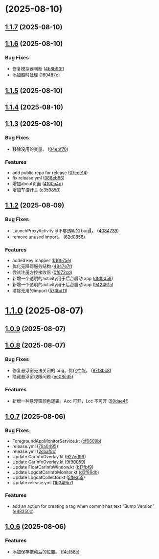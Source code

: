# [](https://github.com/netcookies/isulewTools/compare/v1.1.7...v) (2025-08-10)



## [1.1.7](https://github.com/netcookies/isulewTools/compare/v1.1.6...v1.1.7) (2025-08-10)



## [1.1.6](https://github.com/netcookies/isulewTools/compare/v1.1.5...v1.1.6) (2025-08-10)


### Bug Fixes

* 修复模拟器判断 ([4b8b93f](https://github.com/netcookies/isulewTools/commit/4b8b93f77197433097454c8ce9318c8d2c734034))
* 添加超时处理 ([160487c](https://github.com/netcookies/isulewTools/commit/160487cfd3894515817b4cdb3e2d13dad4b3d5fa))



## [1.1.5](https://github.com/netcookies/isulewTools/compare/v1.1.4...v1.1.5) (2025-08-10)



## [1.1.4](https://github.com/netcookies/isulewTools/compare/v1.1.3...v1.1.4) (2025-08-10)



## [1.1.3](https://github.com/netcookies/isulewTools/compare/v1.1.2...v1.1.3) (2025-08-10)


### Bug Fixes

* 移除没用的变量。 ([04ebf70](https://github.com/netcookies/isulewTools/commit/04ebf70f7abb3965d6aa7bd73cd3c678b4db2850))


### Features

* add public repo for release ([07ece14](https://github.com/netcookies/isulewTools/commit/07ece1460238538e6bdee225915889b84dcae3fc))
* fix release yml ([088eb86](https://github.com/netcookies/isulewTools/commit/088eb863c54dea7e0c5058cda55369fd22e5aa59))
* 增加about页面 ([4100a4d](https://github.com/netcookies/isulewTools/commit/4100a4d7fff2b6e5c802e8532a7112fac81eca7c))
* 增加车控开关 ([e359850](https://github.com/netcookies/isulewTools/commit/e359850b387d8fa2205deda8f18a24c304d54494))



## [1.1.2](https://github.com/netcookies/isulewTools/compare/v1.1.1...v1.1.2) (2025-08-09)


### Bug Fixes

* LaunchProxyActivity.kt不够透明的 bug🐶。 ([4084739](https://github.com/netcookies/isulewTools/commit/40847393bc91afe88d7a55b152a9d98009de6dd1))
* remove unused import。 ([62d0858](https://github.com/netcookies/isulewTools/commit/62d0858a472ecfa3cdae153d7e3c34e2233dce7c))


### Features

* added key mapper ([b10075e](https://github.com/netcookies/isulewTools/commit/b10075e71575551d48a4b7b150a212cd47a15286))
* 优化无障碍服务结构 ([4847e7f](https://github.com/netcookies/isulewTools/commit/4847e7feb73bd33c388553af26aee50d997e44da))
* 尝试注册方控接收器 ([0f672cd](https://github.com/netcookies/isulewTools/commit/0f672cdd6adb2aae8476126f0d161caed0d6d023))
* 新增一个透明的activity用于后台启动 app ([dfd0d59](https://github.com/netcookies/isulewTools/commit/dfd0d596584f561c376d02a73e6ecfcaf4e0fdcd))
* 新增一个透明的activity用于后台启动 app ([942461a](https://github.com/netcookies/isulewTools/commit/942461ade3e4cde53ddc33cea0e5bf6b880c85e7))
* 清除无用的import ([574bd11](https://github.com/netcookies/isulewTools/commit/574bd11852f3179d3d3971803edfd385f7b30cd3))



# [1.1.0](https://github.com/netcookies/isulewTools/compare/v1.0.9...v1.1.0) (2025-08-07)



## [1.0.9](https://github.com/netcookies/isulewTools/compare/v1.0.8...v1.0.9) (2025-08-07)



## [1.0.8](https://github.com/netcookies/isulewTools/compare/v1.0.7...v1.0.8) (2025-08-07)


### Bug Fixes

* 修复悬浮窗无法关闭的 bug。优化性能。 ([87f3bc8](https://github.com/netcookies/isulewTools/commit/87f3bc8a1fd59ee23266babadc29700c7d10c687))
* 隐藏悬浮窗权限问题 ([ee08cd5](https://github.com/netcookies/isulewTools/commit/ee08cd52d8150b4994c6093b0dc6a3a5df77f44e))


### Features

* 新增一种悬浮窗颜色逻辑。Acc 可开，Lcc 不可开 ([90dae4f](https://github.com/netcookies/isulewTools/commit/90dae4fce2f656d476e7768f6f12db98c7430d71))



## [1.0.7](https://github.com/netcookies/isulewTools/compare/v1.0.6...v1.0.7) (2025-08-06)


### Bug Fixes

* ForegroundAppMonitorService.kt ([cf0609b](https://github.com/netcookies/isulewTools/commit/cf0609b8464096fdc98bf07b638d98661ba5194f))
* release.yml ([79a0495](https://github.com/netcookies/isulewTools/commit/79a04954fa7078d0496bd6dc51826944542141f6))
* release.yml ([2cbaf8c](https://github.com/netcookies/isulewTools/commit/2cbaf8c04305ab7fbffef00bbf096461e4ae65cf))
* Update CarInfoOverlay.kt ([927ed99](https://github.com/netcookies/isulewTools/commit/927ed997c896e0465d319319c1eebb761e3d3c06))
* Update CarInfoOverlay.kt ([9f90059](https://github.com/netcookies/isulewTools/commit/9f900594fb6309aa96ce9042669173602af6bdc7))
* Update FloatCarInfoWindow.kt ([b17fbf9](https://github.com/netcookies/isulewTools/commit/b17fbf9e5203fde3c8fdf1c9a2aacf45a5689e01))
* Update LogcatCarInfoMonitor.kt ([d3f86db](https://github.com/netcookies/isulewTools/commit/d3f86dbd789679a9a73ca20c2393f3ae30c16763))
* Update LogcatCollector.kt ([5ffea55](https://github.com/netcookies/isulewTools/commit/5ffea55e2fd184df8e4322af5978b6b526e762b2))
* Update release.yml ([1b349b7](https://github.com/netcookies/isulewTools/commit/1b349b7c5dafda2c3532ac4a9aa07267f2157b09))


### Features

* add an action for creating a tag when commit has text “Bump Version” ([e48350c](https://github.com/netcookies/isulewTools/commit/e48350c3b38a2fad52f41c626a74f1b9f075e3b7))



## [1.0.6](https://github.com/netcookies/isulewTools/compare/f4cf58c421f2d704334d8c2d60208e29af7e5d57...v1.0.6) (2025-08-06)


### Features

* 添加保存拖动后的位置。 ([f4cf58c](https://github.com/netcookies/isulewTools/commit/f4cf58c421f2d704334d8c2d60208e29af7e5d57))



